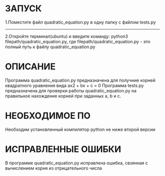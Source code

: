 # ЗАПУСК
1.Поместите файл quadratic_equation.py в одну папку с файлом tests.py
***
2.Откройте терминал(ubuntu) и введите команду: python3 filepath/quadratic_equation.py, где filepath/quadratic_equation.py - это полный путь к файлу quadratic_equation.py
# ОПИСАНИЕ
Программа quadratic_equation.py предназначена для получние корней квадратного уравнения вида ax2 + bx + c = 0
Программа tests.py предназначена для проверки работы quadratic_equation.py на правильное нахождение корней при заданных a, b и c.
# НЕОБХОДИМОЕ ПО
Необходим установленный компилятор python не ниже второй версии
# ИСПРАВЛЕННЫЕ ОШИБКИ
В программе quadratic_equation.py исправлена ошибка, свзянная с вычислением корня из отрицательного числа
